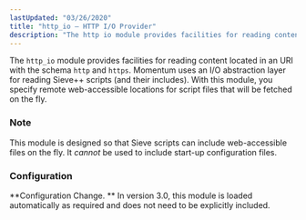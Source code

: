 ```yaml
---
lastUpdated: "03/26/2020"
title: "http_io – HTTP I/O Provider"
description: "The http io module provides facilities for reading content located in an URI with the schema http and https Momentum uses an I O abstraction layer for reading Sieve scripts and their includes With this module you specify remote web accessible locations for script files that will be fetched on..."
---
```


<a name="idp20074720"></a> 

The `http_io` module provides facilities for reading content located in an URI with the schema `http` and `https`. Momentum uses an I/O abstraction layer for reading Sieve++ scripts (and their includes). With this module, you specify remote web-accessible locations for script files that will be fetched on the fly.

### Note

This module is designed so that Sieve scripts can include web-accessible files on the fly. It *cannot* be used to include start-up configuration files.

### <a name="idp20079760"></a> Configuration

**Configuration Change. ** In version 3.0, this module is loaded automatically as required and does not need to be explicitly included.